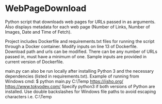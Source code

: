 # WebPageDownload

Python script that downloads web pages for URLs passed in as arguments.
Also displays metadata for each web page (Number of Links, Number of Images, Date and Time of Fetch).

Project includes Dockerfile and requirements.txt files for running the script through a Docker container.
Modify inputs on line 13 of Dockerfile. Download path and urls can be modified. There can be any number of URLs passed in, must have a minimum of one.
Sample inputs are provided in current version of Dockerfile.

main.py can also be run locally after installing Python 3 and the necessary dependencies (listed in requirements.txt).
Example of running from Windows cmd: $ python main.py C:\\Temp https://jisho.org/ https://www.tokyodev.com/
Specify python3 if both versions of Python are installed.
Use double backslashes for Windows file paths to avoid escaping characters i.e. C:\\Temp
